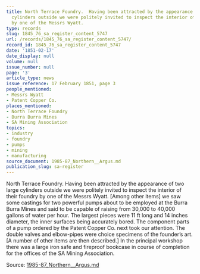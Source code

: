 ```yaml
---
title: North Terrace Foundry.  Having been attracted by the appearance of two large
  cylinders outside we were politely invited to inspect the interior of their foundry
  by one of the Messrs Wyatt.
type: records
slug: 1845_76_sa_register_content_5747
url: /records/1845_76_sa_register_content_5747/
record_id: 1845_76_sa_register_content_5747
date: '1851-02-17'
date_display: null
volume: null
issue_number: null
page: '3'
article_type: news
issue_reference: 17 February 1851, page 3
people_mentioned:
- Messrs Wyatt
- Patent Copper Co.
places_mentioned:
- North Terrace Foundry
- Burra Burra Mines
- SA Mining Association
topics:
- industry
- foundry
- pumps
- mining
- manufacturing
source_document: 1985-87_Northern__Argus.md
publication_slug: sa-register
---
```


North Terrace Foundry.  Having been attracted by the appearance of two large cylinders outside we were politely invited to inspect the interior of their foundry by one of the Messrs Wyatt.  [Among other items] we saw some castings for two powerful pumps about to be employed at the Burra Burra Mines and said to be capable of raising from 30,000 to 40,000 gallons of water per hour.  The largest pieces were 11 ft long and 14 inches diameter, the inner surfaces being accurately bored.  The component parts of a pump ordered by the Patent Copper Co. next took our attention.  The double valves and elbow-pipes were choice specimens of the founder’s art.  [A number of other items are then described.]  In the principal workshop there was a large iron safe and fireproof bookcase in course of completion for the offices of the SA Mining Association.

Source: [1985-87_Northern__Argus.md](/downloads/markdown/1985-87_Northern__Argus.md)
